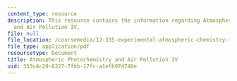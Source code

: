 ```yaml
---
content_type: resource
description: This resource contains the information regarding Atmospheric Photochemistry
  and Air Pollution IV.
file: null
file_location: /coursemedia/12-335-experimental-atmospheric-chemistry-fall-2014/353c4c2063277fbb17fca1efb97d748e_MIT12_335F14_Lecture1_4.pdf
file_type: application/pdf
resourcetype: Document
title: Atmospheric Photochemistry and Air Pollution IV
uid: 353c4c20-6327-7fbb-17fc-a1efb97d748e
---
```

